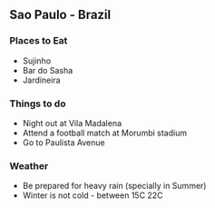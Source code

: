 ## Sao Paulo - Brazil

### Places to Eat
- Sujinho
- Bar do Sasha
- Jardineira

### Things to do
- Night out at Vila Madalena
- Attend a football match at Morumbi stadium
- Go to Paulista Avenue

### Weather
- Be prepared for heavy rain (specially in Summer)
- Winter is not cold - between 15C 22C